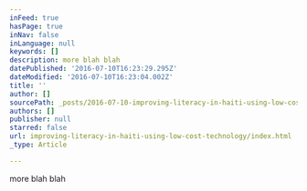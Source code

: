 ```yaml
---
inFeed: true
hasPage: true
inNav: false
inLanguage: null
keywords: []
description: more blah blah
datePublished: '2016-07-10T16:23:29.295Z'
dateModified: '2016-07-10T16:23:04.002Z'
title: ''
author: []
sourcePath: _posts/2016-07-10-improving-literacy-in-haiti-using-low-cost-technology.md
authors: []
publisher: null
starred: false
url: improving-literacy-in-haiti-using-low-cost-technology/index.html
_type: Article

---
```

more blah blah